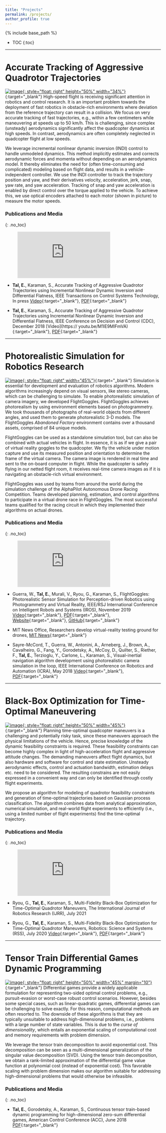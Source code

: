 ```yaml
---
title: "Projects"
permalink: /projects/
author_profile: true
---
```


{% include base_path %}

- TOC
{:toc}

***

# Accurate Tracking of Aggressive Quadrotor Trajectories

[![image](/images/hropto.jpg){: style="float: right" height="50%" width="34%"}](/images/hropto.jpg){:target="_blank"} High-speed flight is receiving significant attention in robotics and control research.
It is an important problem towards the deployment of fast robotics in obstacle-rich environments where deviation from the reference trajectory can result in a collision.
We focus on very accurate tracking of fast trajectories, e.g., within a few centimeters while maneuvering at speeds up to 50 km/h.
This is challenging, since complex (unsteady) aerodynamics significantly affect the quadcopter dynamics at high speeds.
In contrast, aerodynamics are often completely neglected in quadcopter flight at low speeds.

We leverage incremental nonlinear dynamic inversion (INDI) control to handle unmodeled dynamics.
This method implicitly estimates and corrects aerodynamic forces and momenta without depending on an aerodynamics model.
It thereby eliminates the need for (often time-consuming and complicated) modeling based on flight data, and results in a vehicle-independent controller.
We use the INDI controller to track the trajectory position and yaw, and their derivatives velocity, acceleration, jerk, snap, yaw rate, and yaw acceleration.
Tracking of snap and yaw acceleration is enabled by direct control over the torque applied to the vehicle. To achieve this, we use optical encoders attached to each motor (shown in picture) to measure the motor speeds.

### Publications and Media
{: .no_toc}

<figure class="video_container">
  <iframe src="https://www.youtube.com/embed/K15lNBAKDCs" frameborder="0" allowfullscreen="true"> </iframe>
</figure>


* **Tal, E.**, Karaman, S., Accurate Tracking of Aggressive Quadrotor Trajectories using Incremental Nonlinear Dynamic Inversion and Differential Flatness, IEEE Transactions on Control Systems Technology, In press [Video](https://youtu.be/K15lNBAKDCs){:target="_blank"}, [PDF](https://arxiv.org/pdf/1809.04048.pdf){:target="_blank"}

* **Tal, E.**, Karaman, S., Accurate Tracking of Aggressive Quadrotor Trajectories using Incremental Nonlinear Dynamic Inversion and Differential Flatness, IEEE Conference on Decision and Control (CDC), December 2018 [Video](https://
youtu.be/M1lE9MlFmVA){:target="_blank"}, [PDF](/files/CDC18_1876.pdf){:target="_blank"}

***

# Photorealistic Simulation for Robotics Research

[![image](/images/flightgoggles.jpg){: style="float: right" width="45%"}](/images/flightgoggles.jpg){:target="_blank"} Simulation is essential for development and evaluation of robotics algorithms. Modern algorithms increasingly depend on visual sensors, like stereo cameras, which can be challenging to simulate.
To enable photorealistic simulation of camera imagery, we developed FlightGoggles.
FlightGoggles achieves photorealism by using environment elements based on photogrammetry.
We took thousands of photographs of real-world objects from different angles, and used them to generate photorealistic 3-D models.
The FlightGoggles _Abandoned Factory_ environment contains over a thousand assets, comprised of 84 unique models.

FlightGoggles can be used as a standalone simulation tool, but can also be combined with actual vehicles in flight. In essence, it is as if we give a pair of virtual reality goggles to the quadcopter. We fly the vehicle under motion capture and use its measured position and orientation to determine the frame of the virtual camera. The camera image is rendered in real time and sent to the on-board computer in flight. While the quadcopter is safely flying in our netted flight room, it receives real-time camera images as if it is navigating an obstacle-rich virtual environment.

FlightGoggles was used by teams from around the world during the simulation challenge of the AlphaPilot Autonomous Drone Racing Competition. Teams developed planning, estimation, and control algorithms to participate in a virtual drone race in FlightGoggles. The most successful teams qualified for the racing circuit in which they implemented their algorithms on actual drones.
 

### Publications and Media
{: .no_toc}

<figure class="video_container">
  <iframe src="https://www.youtube.com/embed/qoUlbSAiRko" frameborder="0" allowfullscreen="true"> </iframe>
</figure>

* Guerra, W., **Tal, E.**, Murali, V., Ryou, G., Karaman, S., FlightGoggles: Photorealistic Sensor Simulation for Perception-driven Robotics using Photogrammetry and Virtual Reality, IEEE/RSJ International Conference on Intelligent Robots and
Systems (IROS), November 2019 [Video](https://youtu.be/QCnU_M6DhYU){:target="_blank"}, [PDF](https://arxiv.org/pdf/1905.11377.pdf){:target="_blank"}, [Website](https://flightgoggles.mit.edu/){:target="_blank"}, [GitHub](https://github.com/mit-fast/FlightGoggles){:target="_blank"}

* MIT News Office, Researchers develop virtual-reality testing ground for drones, [MIT News](https://news.mit.edu/2018/virtual-reality-testing-ground-drones-0517){:target="_blank"}

* Sayre-McCord, T., Guerra, W., Antonini, A., Arneberg, J., Brown, A., Cavalheiro, G., Fang, Y., Gorodetsky, A., McCoy, D., Quilter, S., Riether, F., **Tal, E.**, Terzioglu, Y., Carlone, L., Karaman, S., Visual-inertial navigation algorithm development using photorealistic camera simulation in the loop, IEEE International Conference on Robotics and Automation (ICRA), May 2018 [Video](https://youtu.be/_VBww8YQuA8){:target="_blank"}, [PDF](/files/SayreMcCordetal_IROS18.pdf){:target="_blank"}

***

# Black-Box Optimization for Time-Optimal Maneuvering

[![image](/images/bayesopt.png){: style="float: right" height="50%" width="45%"}](/images/bayesopt.png){:target="_blank"} Planning time-optimal quadcopter maneuvers is a challenging and potentially risky task, since these maneuvers approach the physical limitations of the vehicle.
Hence, precise knowledge of the dynamic feasibility constraints is required.
These feasibility constraints can become highly complex in light of high-acceleration flight and aggressive attitude changes.
The demanding maneuvers affect flight dynamics, but also hardware and software for control and state estimation.
Unsteady aerodynamic effects, control and actuation bandwidth, estimation delays etc. need to be considered.
The resulting constrains are not easily expressed in a convenient way and can only be identified through costly flight experiments.

We propose an algorithm for modeling of quadrotor feasibility constraints and generation of time-optimal trajectories based on Gaussian process classification.
The algorithm combines data from analytical approximation, numerical simulation, and real-world flight experiments to efficiently (i.e., using a limited number of flight experiments) find the time-optimal trajectory.

### Publications and Media
{: .no_toc}

<figure class="video_container">
  <iframe src="https://www.youtube.com/embed/igwULi_H1Kg" frameborder="0" allowfullscreen="true"> </iframe>
</figure>

* Ryou, G., **Tal, E.**, Karaman, S., Multi-Fidelity Black-Box Optimization for Time-Optimal Quadrotor Maneuvers, The International Journal of Robotics Research (IJRR), July 2021

* Ryou, G., **Tal, E.**, Karaman, S., Multi-Fidelity Black-Box Optimization for Time-Optimal Quadrotor Maneuvers, Robotics: Science and Systems (RSS), July 2020 [Video](https://youtu.be/igwULi_H1Kg){:target="_blank"}, [PDF](https://arxiv.org/pdf/2006.02513.pdf){:target="_blank"}

***

# Tensor Train Differential Games Dynamic Programming
[![image](/images/pursuit.png){: style="float: right" height="50%" width="45%" margin="10"}](/images/pursuit.png){:target="_blank"} Differential games provide a widely applicable formulation for representing two-sided optimal control problems, e.g., pursuit-evasion or worst-case robust control scenarios.
However, besides some special cases, such as linear-quadratic games, differential games can be challenging to solve exactly.
For this reason, computational methods are often resorted to.
The downside of these algorithms is that they are typically unsuitable to address high-dimensional problems, i.e., problems with a large number of state variables. This is due to the _curse of dimensionality_, which entails an exponential scaling of computational cost and memory requirements with problem dimension.

We leverage the tensor train decomposition to avoid exponential cost. This decomposition can be seen as a multi-dimensional generalization of the singular value decomposition (SVD).
Using the tensor train decomposition, we obtain a rank-limited approximation of the differential game value function at polynomial cost (instead of exponential cost).
This favorable scaling with problem dimension makes our algorithm suitable for addressing high-dimensional problems that would otherwise be infeasible. 

### Publications and Media
{: .no_toc}
* **Tal, E.**, Gorodetsky, A., Karaman, S., Continuous tensor train-based dynamic programming for high-dimensional zero-sum differential games, American Control Conference (ACC), June 2018 [PDF](/files/TalGorodetskyKaraman_ACC2018.pdf){:target="_blank"}